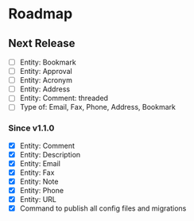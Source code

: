 # Roadmap

## Next Release

- [ ] Entity: Bookmark
- [ ] Entity: Approval
- [ ] Entity: Acronym
- [ ] Entity: Address
- [ ] Entity: Comment: threaded
- [ ] Type of: Email, Fax, Phone, Address, Bookmark

### Since v1.1.0

- [x] Entity: Comment
- [x] Entity: Description
- [x] Entity: Email
- [x] Entity: Fax
- [x] Entity: Note
- [x] Entity: Phone
- [x] Entity: URL
- [x] Command to publish all config files and migrations
